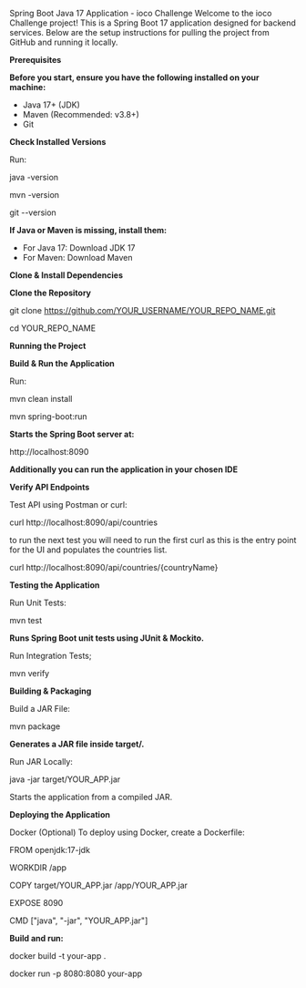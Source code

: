 Spring Boot Java 17 Application - ioco Challenge
Welcome to the ioco Challenge project! This is a Spring Boot 17 application designed for backend services. Below are the setup instructions for pulling the project from GitHub and running it locally.

**Prerequisites**

**Before you start, ensure you have the following installed on your machine:**
- Java 17+ (JDK)
- Maven (Recommended: v3.8+)
- Git


**Check Installed Versions**

Run:

java -version

mvn -version

git --version


**If Java or Maven is missing, install them:**

- For Java 17: Download JDK 17
- For Maven: Download Maven


**Clone & Install Dependencies**

**Clone the Repository**

git clone https://github.com/YOUR_USERNAME/YOUR_REPO_NAME.git

cd YOUR_REPO_NAME


**Running the Project**

**Build & Run the Application**

Run:

mvn clean install

mvn spring-boot:run


**Starts the Spring Boot server at:**

http://localhost:8090


**Additionally you can run the application in your chosen IDE**

**Verify API Endpoints**

Test API using Postman or curl:

curl http://localhost:8090/api/countries

to run the next test you will need to run the first curl as this is the entry point for the UI and populates the countries list.

curl http://localhost:8090/api/countries/{countryName}


**Testing the Application**

Run Unit Tests:

mvn test


**Runs Spring Boot unit tests using JUnit & Mockito.**

Run Integration Tests;

mvn verify


**Building & Packaging**

Build a JAR File:

mvn package


**Generates a JAR file inside target/.**

Run JAR Locally:

java -jar target/YOUR_APP.jar

Starts the application from a compiled JAR.


**Deploying the Application**

Docker (Optional)
To deploy using Docker, create a Dockerfile:

FROM openjdk:17-jdk

WORKDIR /app

COPY target/YOUR_APP.jar /app/YOUR_APP.jar

EXPOSE 8090

CMD ["java", "-jar", "YOUR_APP.jar"]


**Build and run:**

docker build -t your-app .

docker run -p 8080:8080 your-app
